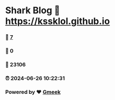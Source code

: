 # Shark Blog :link: https://kssklol.github.io 
### :page_facing_up: [7](https://kssklol.github.io/tag.html) 
### :speech_balloon: 0 
### :hibiscus: 23106 
### :alarm_clock: 2024-06-26 10:22:31 
### Powered by :heart: [Gmeek](https://github.com/Meekdai/Gmeek)
